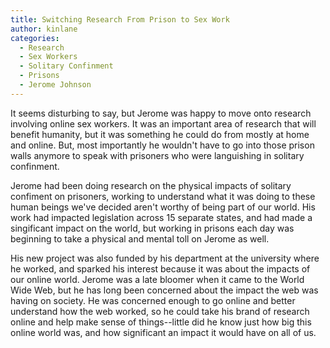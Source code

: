 ```yaml
---
title: Switching Research From Prison to Sex Work
author: kinlane
categories:
  - Research
  - Sex Workers
  - Solitary Confinment
  - Prisons
  - Jerome Johnson
---
```

It seems disturbing to say, but Jerome was happy to move onto research involving online sex workers. It was an important area of research that will benefit humanity, but it was something he could do from mostly at home and online. But, most importantly he wouldn't have to go into those prison walls anymore to speak with prisoners who were languishing in solitary confinment.

Jerome had been doing research on the physical impacts of solitary confiment on prisoners, working to understand what it was doing to these human beings we've decided aren't worthy of being part of our world. His work had impacted legislation across 15 separate states, and had made a singificant impact on the world, but working in prisons each day was beginning to take a physical and mental toll on Jerome as well.

His new project was also funded by his department at the university where he worked, and sparked his interest because it was about the impacts of our online world. Jerome was a late bloomer when it came to the World Wide Web, but he has long been concerned about the impact the web was having on society. He was concerned enough to go online and better understand how the web worked, so he could take his brand of research online and help make sense of things--little did he know just how big this online world was, and how significant an impact it would have on all of us.

